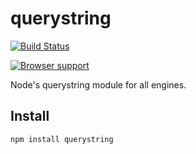 # querystring

[![Build Status](https://secure.travis-ci.org/mike-spainhower/querystring.png)](http://travis-ci.org/mike-spainhower/querystring)


[![Browser support](http://ci.testling.com/mike-spainhower/querystring.png)](http://ci.testling.com/mike-spainhower/querystring)



Node's querystring module for all engines.

## Install ##

    npm install querystring

